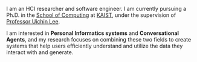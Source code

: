 I am an HCI researcher and software engineer. I am currently pursuing a Ph.D. in the [School of Computing](https://cs.kaist.ac.kr/) at [KAIST](https://www.kaist.ac.kr/en/), under the supervision of [Professor Uichin Lee](https://scholar.google.co.kr/citations?user=Sc2pBzYAAAAJ).

I am interested in **Personal Informatics systems** and **Conversational Agents**, and my research focuses on combining these two fields to create systems that help users efficiently understand and utilize the data they interact with and generate.